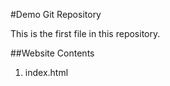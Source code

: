 #Demo Git Repository

This is the first file in this repository.

##Website Contents

1. index.html


